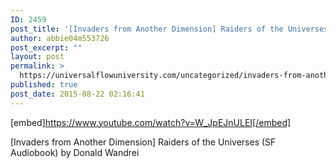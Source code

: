 ```yaml
---
ID: 2459
post_title: '[Invaders from Another Dimension] Raiders of the Universes (SF Audiobook)'
author: abbie04m553726
post_excerpt: ""
layout: post
permalink: >
  https://universalflowuniversity.com/uncategorized/invaders-from-another-dimension-raiders-of-the-universes-sf-audiobook/
published: true
post_date: 2015-08-22 02:16:41
---
```

[embed]https://www.youtube.com/watch?v=W_JpEJnULEI[/embed]<br>
<p>[Invaders from Another Dimension] Raiders of the Universes (SF Audiobook) by Donald Wandrei</p>